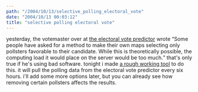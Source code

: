 ```yaml
---
path: "/2004/10/13/selective_polling_electoral_vote" 
date: "2004/10/13 00:03:12" 
title: "selective polling electoral vote" 
---
```

<p>yesterday, the votemaster over at <a href="http://www.electoral-vote.com/oct/oct11.html">the electoral vote predictor</a> wrote <q>Some people have asked for a method to make their own maps selecting only pollsters favorable to their candidate. While this is theoretically possible, the computing load it would place on the server would be too much.</q> that's only true if he's using bad software. tonight i made <a href="http://www.randomchaos.com/electoral-vote.php">a rough working tool</a> to do this. it will pull the polling data from the electoral vote predictor every six hours. i'll add some more options later, but you can already see how removing certain pollsters affects the results.</p>